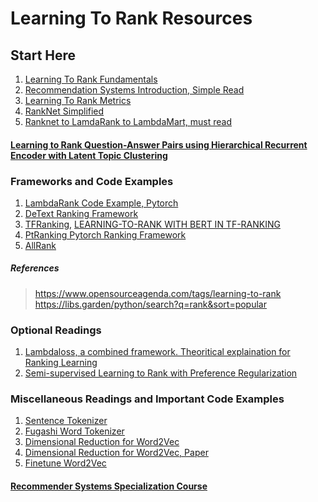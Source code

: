 # Learning To Rank Resources
## Start Here
1. [Learning To Rank Fundamentals](https://towardsdatascience.com/learning-to-rank-a-complete-guide-to-ranking-using-machine-learning-4c9688d370d4)<br>
2. [Recommendation Systems Introduction, Simple Read](https://developers.google.com/machine-learning/recommendation/overview) <br>
3. [Learning To Rank Metrics](https://medium.com/swlh/rank-aware-recsys-evaluation-metrics-5191bba16832)<br>
4. [RankNet Simplified](https://towardsdatascience.com/learning-to-rank-for-information-retrieval-a-deep-dive-into-ranknet-200e799b52f4)<br>
5. [Ranknet to LamdaRank to LambdaMart, must read](https://www.microsoft.com/en-us/research/wp-content/uploads/2016/02/MSR-TR-2010-82.pdf)<br>

#### [Learning to Rank Question-Answer Pairs using Hierarchical Recurrent Encoder with Latent Topic Clustering](https://paperswithcode.com/paper/learning-to-rank-question-answer-pairs-using)

### Frameworks and Code Examples
1. [LambdaRank Code Example, Pytorch](https://github.com/haowei01/pytorch-examples/blob/master/ranking/LambdaRank.py)
2. [DeText Ranking Framework](https://medium.com/deep-learning-digest/detext-bert-framework-for-ranking-documents-26efe34b308c)
3. [TFRanking](https://github.com/tensorflow/ranking), [LEARNING-TO-RANK WITH BERT IN TF-RANKING](https://arxiv.org/pdf/2004.08476.pdf)
4. [PtRanking Pytorch Ranking Framework](https://wildltr.github.io/ptranking/)
5. [AllRank](https://github.com/allegro/allRank)

##### References
> https://www.opensourceagenda.com/tags/learning-to-rank<br>
> https://libs.garden/python/search?q=rank&sort=popular

### Optional Readings
1. [Lambdaloss, a combined framework. Theoritical explaination for Ranking Learning](https://storage.googleapis.com/pub-tools-public-publication-data/pdf/1e34e05e5e4bf2d12f41eb9ff29ac3da9fdb4de3.pdf)<br>
2. [Semi-supervised Learning to Rank
with Preference Regularization](https://www.microsoft.com/en-us/research/wp-content/uploads/2011/10/SzummerYilmaz-semisupervised-ranking-cikm11.pdf)<br>

### Miscellaneous Readings and Important Code Examples
1. [Sentence Tokenizer](https://github.com/himkt/konoha)
2. [Fugashi Word Tokenizer](https://github.com/polm/fugashi)
3. [Dimensional Reduction for Word2Vec](https://datascience.stackexchange.com/questions/6612/reducing-the-dimensionality-of-word-embeddings)
4. [Dimensional Reduction for Word2Vec, Paper](https://arxiv.org/pdf/1708.03629.pdf)
5. [Finetune Word2Vec](https://www.kaggle.com/code/rtatman/fine-tuning-word2vec-2-0/notebook)

#### [Recommender Systems Specialization Course](https://www.coursera.org/specializations/recommender-systems#courses)

